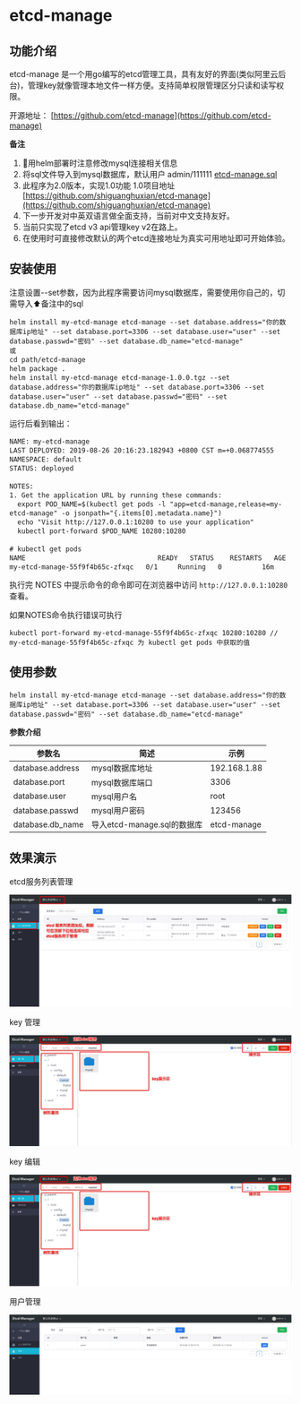 # etcd-manage

## 功能介绍

etcd-manage 是一个用go编写的etcd管理工具，具有友好的界面(类似阿里云后台)，管理key就像管理本地文件一样方便。支持简单权限管理区分只读和读写权限。

开源地址： [https://github.com/etcd-manage](https://github.com/etcd-manage)

**备注**

1. 用helm部署时注意修改mysql连接相关信息
2. 将sql文件导入到mysql数据库，默认用户 admin/111111 [etcd-manage.sql](sql/etcd-manage.sql)
3. 此程序为2.0版本，实现1.0功能 1.0项目地址 [https://github.com/shiguanghuxian/etcd-manage](https://github.com/shiguanghuxian/etcd-manage)
4. 下一步开发对中英双语言做全面支持，当前对中文支持友好。
5. 当前只实现了etcd v3 api管理key v2在路上。
6.  在使用时可直接修改默认的两个etcd连接地址为真实可用地址即可开始体验。


## 安装使用

注意设置--set参数，因为此程序需要访问mysql数据库，需要使用你自己的，切需导入⬆备注中的sql

```shell
helm install my-etcd-manage etcd-manage --set database.address="你的数据库ip地址" --set database.port=3306 --set database.user="user" --set database.passwd="密码" --set database.db_name="etcd-manage"
或
cd path/etcd-manage
helm package .
helm install my-etcd-manage etcd-manage-1.0.0.tgz --set database.address="你的数据库ip地址" --set database.port=3306 --set database.user="user" --set database.passwd="密码" --set database.db_name="etcd-manage"
```

运行后看到输出：

```shell
NAME: my-etcd-manage
LAST DEPLOYED: 2019-08-26 20:16:23.182943 +0800 CST m=+0.068774555
NAMESPACE: default
STATUS: deployed

NOTES:
1. Get the application URL by running these commands:
  export POD_NAME=$(kubectl get pods -l "app=etcd-manage,release=my-etcd-manage" -o jsonpath="{.items[0].metadata.name}")
  echo "Visit http://127.0.0.1:10280 to use your application"
  kubectl port-forward $POD_NAME 10280:10280

# kubectl get pods
NAME                                 READY   STATUS    RESTARTS   AGE
my-etcd-manage-55f9f4b65c-zfxqc   0/1     Running   0          16m

```

执行完 NOTES 中提示命令的命令即可在浏览器中访问 `http://127.0.0.1:10280` 查看。

如果NOTES命令执行错误可执行

```shell
kubectl port-forward my-etcd-manage-55f9f4b65c-zfxqc 10280:10280 // my-etcd-manage-55f9f4b65c-zfxqc 为 kubectl get pods 中获取的值
```

## 使用参数

```shell
helm install my-etcd-manage etcd-manage --set database.address="你的数据库ip地址" --set database.port=3306 --set database.user="user" --set database.passwd="密码" --set database.db_name="etcd-manage"
```

**参数介绍**

| 参数名 | 简述 | 示例 |
| ----- | ----- | ---|
|  database.address | mysql数据库地址 | 192.168.1.88 |
|  database.port | mysql数据库端口 | 3306 |
|  database.user | mysql用户名 | root |
|  database.passwd | mysql用户密码 | 123456 |
|  database.db_name | 导入etcd-manage.sql的数据库 | etcd-manage |


## 效果演示

etcd服务列表管理

![](imgs/etcd-server.png)

key 管理

![](imgs/keys.png)

key 编辑

![](imgs/keys.png)

用户管理

![](imgs/user.png)
